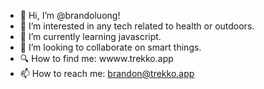 - 👋 Hi, I’m @brandoluong!
- 👀 I’m interested in any tech related to health or outdoors.
- 🌱 I’m currently learning javascript.
- 🤝 I’m looking to collaborate on smart things. 
- 🔍 How to find me: wwww.trekko.app
- 📫 How to reach me: brandon@trekko.app

<!---
brandoluong/brandoluong is a ✨ special ✨ repository because its `README.md` (this file) appears on your GitHub profile.
You can click the Preview link to take a look at your changes.
--->
